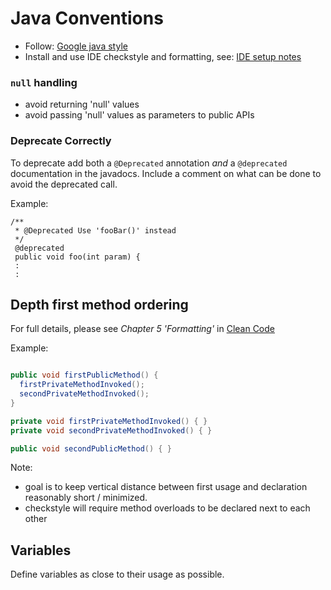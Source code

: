 
# Java Conventions
- Follow: [Google java style](http://google.github.io/styleguide/javaguide.html)
- Install and use IDE checkstyle and formatting, see: [IDE setup notes](/docs/dev/setup/ide/)


### `null` handling
- avoid returning 'null' values
- avoid passing 'null' values as parameters to public APIs


### Deprecate Correctly
To deprecate add both a `@Deprecated` annotation  _and_ a `@deprecated` documentation 
in the javadocs. Include a comment on what can be done to avoid the deprecated call.

Example:
```
/**
 * @Deprecated Use 'fooBar()' instead
 */
 @deprecated
 public void foo(int param) {
 :
 :
```

## Depth first method ordering

For full details, please see *Chapter 5 'Formatting'* in [Clean Code](http://ricardogeek.com/docs/clean_code.html)

Example:
```java

public void firstPublicMethod() {
  firstPrivateMethodInvoked();
  secondPrivateMethodInvoked();
}

private void firstPrivateMethodInvoked() { }
private void secondPrivateMethodInvoked() { }

public void secondPublicMethod() { }
```

Note:
 - goal is to keep vertical distance between first usage and declaration reasonably short / minimized. 
 - checkstyle will require method overloads to be declared next to each other


## Variables
Define variables as close to their usage as possible.

